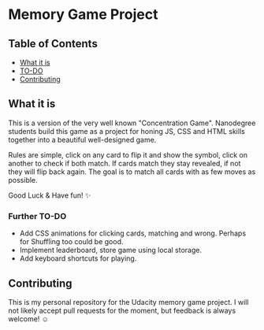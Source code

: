# Memory Game Project

## Table of Contents
* [What it is](#what-is)
* [TO-DO](#to-do)
* [Contributing](#contributing)

## What it is

This is a version of the very well known "Concentration Game". Nanodegree students build this game as a project for honing JS, CSS and HTML skills together into a beautiful well-designed game.

Rules are simple, click on any card to flip it and show the symbol, click on another to check if both match. If cards match they stay revealed, if not they will flip back again. The goal is to match all cards with as few moves as possible.

Good Luck & Have fun! :sparkles:

### Further TO-DO

* Add CSS animations for clicking cards, matching and wrong. Perhaps for Shuffling too could be good.
* Implement leaderboard, store game using local storage.
* Add keyboard shortcuts for playing.


## Contributing

This is my personal repository for the Udacity memory game project. I will not likely accept pull requests for the moment, but feedback is always welcome! :relaxed:
